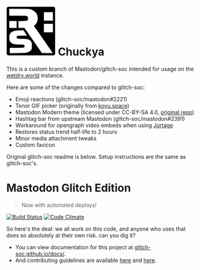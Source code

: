 # <img src="https://github.com/TheEssem/mastodon/raw/main/app/javascript/icons/android-chrome-256x256.png" width="128"> Chuckya

This is a custom branch of Mastodon/glitch-soc intended for usage on the [wetdry.world](https://wetdry.world) instance.

Here are some of the changes compared to glitch-soc:

- Emoji reactions (glitch-soc/mastodon#2221)
- Tenor GIF picker (originally from [koyu.space](https://github.com/koyuspace/mastodon))
- Mastodon Modern theme (licensed under CC-BY-SA 4.0, [original repo](https://codeberg.org/Freeplay/Mastodon-Modern))
- Hashtag bar from upstream Mastodon (glitch-soc/mastodon#2391)
- Workaround for opengraph video embeds when using [Jortage](https://jortage.com)
- Restores status trend half-life to 2 hours
- Minor media attachment tweaks
- Custom favicon

Original glitch-soc readme is below. Setup instructions are the same as glitch-soc's.

# Mastodon Glitch Edition

> Now with automated deploys!

[![Build Status](https://img.shields.io/circleci/project/github/glitch-soc/mastodon.svg)][circleci]
[![Code Climate](https://img.shields.io/codeclimate/maintainability/glitch-soc/mastodon.svg)][code_climate]

[circleci]: https://circleci.com/gh/glitch-soc/mastodon
[code_climate]: https://codeclimate.com/github/glitch-soc/mastodon

So here's the deal: we all work on this code, and anyone who uses that does so absolutely at their own risk. can you dig it?

- You can view documentation for this project at [glitch-soc.github.io/docs/](https://glitch-soc.github.io/docs/).
- And contributing guidelines are available [here](CONTRIBUTING.md) and [here](https://glitch-soc.github.io/docs/contributing/).
